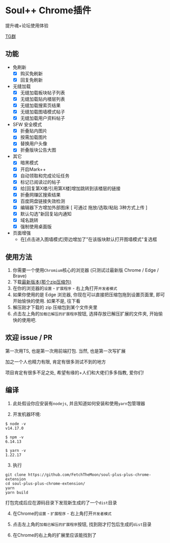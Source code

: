 # Soul++ Chrome插件

提升魂+论坛使用体验

[TG群](https://t.me/joinchat/pHRL19h_vCY5MmFh)

## 功能
- 免刷新
  - [X] 购买免刷新
  - [X] 回复免刷新
- 无缝加载
  - [X] 无缝加载板块帖子列表
  - [X] 无缝加载贴内楼层列表
  - [X] 无缝加载搜索页结果
  - [X] 无缝加载图墙模式帖子
  - [X] 无缝加载用户资料帖子
- SFW 安全模式
  - [X] 折叠贴内图片
  - [X] 按需加载图片
  - [X] 替换用户头像
  - [X] 折叠版块公告大图
- 其它
  - [X] 暗黑模式
  - [X] 开启Mark++
  - [X] 自动领取和完成论坛任务
  - [X] 标记已阅读过的帖子
  - [X] 给[回复第X楼/引用第X楼]增加跳转到该楼层的链接
  - [X] 折叠网赚区搜索结果
  - [X] 百度网盘链接失效检测
  - [X] 编辑器下方增加外部图床 [ 可通过 拖放/选取/粘贴 3种方式上传 ]
  - [X] 默认勾选"新回复站内通知
  - [X] 域名跳转
  - [X] 强制使用桌面版

- 页面增强
  - 在[点击进入图墙模式]旁边增加了"在该版块默认打开图墙模式"复选框

## 使用方法

1. 你需要一个使用`Chromium`核心的浏览器 (只测试过最新版 Chrome / Edge / Brave)
2. 下载[最新版本(那个zip压缩包)](https://github.com/FetchTheMoon/soul-plus-plus-chrome-extension/releases/latest)
3. 在你的浏览器的`设置` - `扩展程序` - 右上角打开`开发者模式`
4. 如果你使用的是 Edge 浏览器, 你现在可以直接把压缩包拖到设置页面里, 即可开始愉快的使用. 如果不是, 往下看
5. 解压刚才下载的 zip 压缩包到某个文件夹里
6. 点击左上角的`加载已解压的扩展程序`按钮, 选择存放已解压扩展的文件夹, 开始愉快的使用吧.

## 欢迎 issue / PR

第一次用TS, 也是第一次用前端打包. 当然, 也是第一次写扩展

加之一个人也精力有限, 肯定有很多测试不到的地方

项目肯定有很多不足之处, 希望有缘的+人们和大佬们多多指教, 爱你们!

## 编译

1. 此处假设你应安装有`nodejs`, 并且知道如何安装和使用`yarn`包管理器

2. 开发机器环境:
```
$ node -v
v14.17.0

$ npm -v
6.14.13

$ yarn -v
1.22.17
```

3. 执行
```shell
git clone https://github.com/FetchTheMoon/soul-plus-plus-chrome-extension
cd soul-plus-plus-chrome-extension/
yarn        
yarn build
```
打包完成后应在源码目录下发现新生成的了一个`dist`目录

4. 在Chrome的`设置` - `扩展程序` - 右上角打开`开发者模式`

5. 点击左上角的`加载已解压的扩展程序`按钮, 找到刚才打包后生成的`dist`目录

6. 在Chrome的右上角的扩展里应该能找到了

